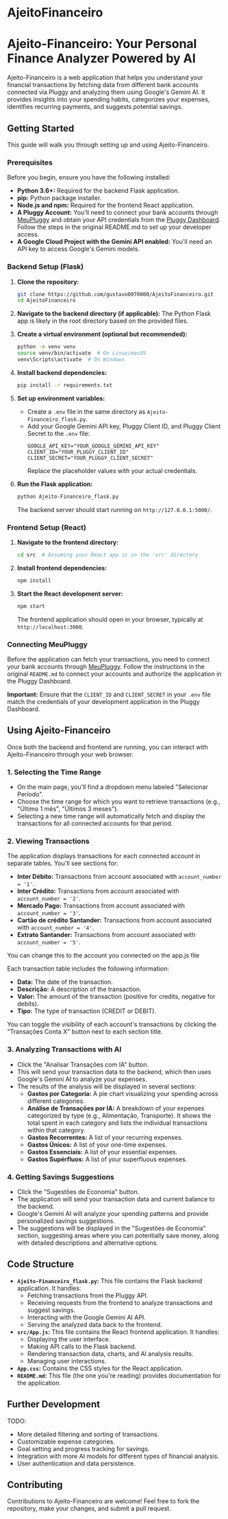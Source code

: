 # AjeitoFinanceiro
# Ajeito-Financeiro: Your Personal Finance Analyzer Powered by AI

Ajeito-Financeiro is a web application that helps you understand your financial transactions by fetching data from different bank accounts connected via Pluggy and analyzing them using Google's Gemini AI. It provides insights into your spending habits, categorizes your expenses, identifies recurring payments, and suggests potential savings.

## Getting Started

This guide will walk you through setting up and using Ajeito-Financeiro.

### Prerequisites

Before you begin, ensure you have the following installed:

*   **Python 3.6+:**  Required for the backend Flask application.
*   **pip:** Python package installer.
*   **Node.js and npm:** Required for the frontend React application.
*   **A Pluggy Account:** You'll need to connect your bank accounts through [MeuPluggy](https://meu.pluggy.ai) and obtain your API credentials from the [Pluggy Dashboard](https://dashboard.pluggy.ai). Follow the steps in the original README.md to set up your developer access.
*   **A Google Cloud Project with the Gemini API enabled:** You'll need an API key to access Google's Gemini models.

### Backend Setup (Flask)

1. **Clone the repository:**
    ```bash
    git clone https://github.com/gustavo0070000/AjeitoFinanceiro.git
    cd AjeitoFinanceiro
    ```

2. **Navigate to the backend directory (if applicable):** The Python Flask app is likely in the root directory based on the provided files.

3. **Create a virtual environment (optional but recommended):**
    ```bash
    python -m venv venv
    source venv/bin/activate  # On Linux/macOS
    venv\Scripts\activate  # On Windows
    ```

4. **Install backend dependencies:**
    ```bash
    pip install -r requirements.txt
    ```

5. **Set up environment variables:**
    *   Create a `.env` file in the same directory as `Ajeito-Financeiro_flask.py`.
    *   Add your Google Gemini API key, Pluggy Client ID, and Pluggy Client Secret to the `.env` file:
        ```env
        GOOGLE_API_KEY="YOUR_GOOGLE_GEMINI_API_KEY"
        CLIENT_ID="YOUR_PLUGGY_CLIENT_ID"
        CLIENT_SECRET="YOUR_PLUGGY_CLIENT_SECRET"
        ```
        Replace the placeholder values with your actual credentials.

6. **Run the Flask application:**
    ```bash
    python Ajeito-Financeiro_flask.py
    ```
    The backend server should start running on `http://127.0.0.1:5000/`.

### Frontend Setup (React)

1. **Navigate to the frontend directory:**
    ```bash
    cd src  # Assuming your React app is in the 'src' directory
    ```

2. **Install frontend dependencies:**
    ```bash
    npm install
    ```

3. **Start the React development server:**
    ```bash
    npm start
    ```
    The frontend application should open in your browser, typically at `http://localhost:3000`.

### Connecting MeuPluggy

Before the application can fetch your transactions, you need to connect your bank accounts through [MeuPluggy](https://meu.pluggy.ai). Follow the instructions in the original `README.md` to connect your accounts and authorize the application in the Pluggy Dashboard.

**Important:** Ensure that the `CLIENT_ID` and `CLIENT_SECRET` in your `.env` file match the credentials of your development application in the Pluggy Dashboard.

## Using Ajeito-Financeiro

Once both the backend and frontend are running, you can interact with Ajeito-Financeiro through your web browser.

### 1. Selecting the Time Range

*   On the main page, you'll find a dropdown menu labeled "Selecionar Período".
*   Choose the time range for which you want to retrieve transactions (e.g., "Último 1 mês", "Últimos 3 meses").
*   Selecting a new time range will automatically fetch and display the transactions for all connected accounts for that period.

### 2. Viewing Transactions

The application displays transactions for each connected account in separate tables. You'll see sections for:

*   **Inter Débito:** Transactions from account associated with `account_number = '1'`.
*   **Inter Crédito:** Transactions from account associated with `account_number = '2'`.
*   **Mercado Pago:** Transactions from account associated with `account_number = '3'`.
*   **Cartão de crédito Santander:** Transactions from account associated with `account_number = '4'`.
*   **Extrato Santander:** Transactions from account associated with `account_number = '5'`.

You can change this to the account you connected on the app.js file

Each transaction table includes the following information:

*   **Data:** The date of the transaction.
*   **Descrição:** A description of the transaction.
*   **Valor:** The amount of the transaction (positive for credits, negative for debits).
*   **Tipo:** The type of transaction (CREDIT or DEBIT).

You can toggle the visibility of each account's transactions by clicking the "Transações Conta X" button next to each section title.

### 3. Analyzing Transactions with AI

*   Click the "Analisar Transações com IA" button.
*   This will send your transaction data to the backend, which then uses Google's Gemini AI to analyze your expenses.
*   The results of the analysis will be displayed in several sections:
    *   **Gastos por Categoria:** A pie chart visualizing your spending across different categories.
    *   **Análise de Transações por IA:** A breakdown of your expenses categorized by type (e.g., Alimentação, Transporte). It shows the total spent in each category and lists the individual transactions within that category.
    *   **Gastos Recorrentes:** A list of your recurring expenses.
    *   **Gastos Únicos:** A list of your one-time expenses.
    *   **Gastos Essenciais:** A list of your essential expenses.
    *   **Gastos Supérfluos:** A list of your superfluous expenses.

### 4. Getting Savings Suggestions

*   Click the "Sugestões de Economia" button.
*   The application will send your transaction data and current balance to the backend.
*   Google's Gemini AI will analyze your spending patterns and provide personalized savings suggestions.
*   The suggestions will be displayed in the "Sugestões de Economia" section, suggesting areas where you can potentially save money, along with detailed descriptions and alternative options.

## Code Structure

*   **`Ajeito-Financeiro_flask.py`:** This file contains the Flask backend application. It handles:
    *   Fetching transactions from the Pluggy API.
    *   Receiving requests from the frontend to analyze transactions and suggest savings.
    *   Interacting with the Google Gemini AI API.
    *   Serving the analyzed data back to the frontend.
*   **`src/App.js`:** This file contains the React frontend application. It handles:
    *   Displaying the user interface.
    *   Making API calls to the Flask backend.
    *   Rendering transaction data, charts, and AI analysis results.
    *   Managing user interactions.
*   **`App.css`:** Contains the CSS styles for the React application.
*   **`README.md`:** This file (the one you're reading) provides documentation for the application.

## Further Development

TODO:

*   More detailed filtering and sorting of transactions.
*   Customizable expense categories.
*   Goal setting and progress tracking for savings.
*   Integration with more AI models for different types of financial analysis.
*   User authentication and data persistence.

## Contributing

Contributions to Ajeito-Financeiro are welcome! Feel free to fork the repository, make your changes, and submit a pull request.
